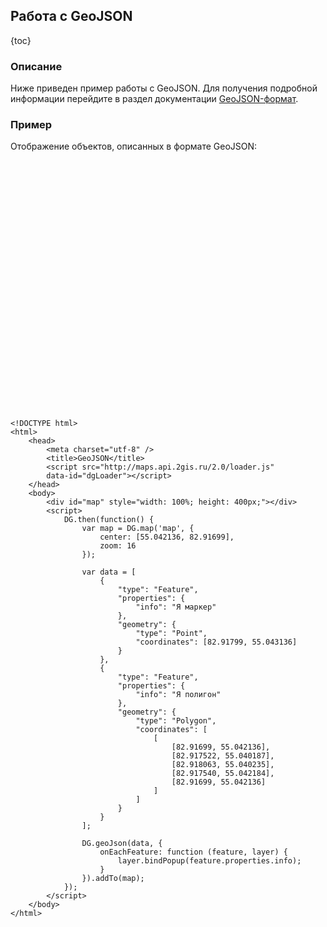 ## Работа с GeoJSON

{toc}

### Описание

Ниже приведен пример работы с GeoJSON. Для получения подробной информации перейдите в раздел документации <a href="/doc/maps/manual/geojson">GeoJSON-формат</a>.

### Пример

Отображение объектов, описанных в формате GeoJSON:

<script src="http://maps.api.2gis.ru/2.0/loader.js" data-id="dgLoader"></script>
<div id="map" style="width: 100%; height: 400px;"></div>
<script>
    DG.then(function() {
        var map = DG.map('map', {
            center: [55.042136, 82.91699],
            zoom: 16
        });

        var data = [
            {
                "type": "Feature",
                "properties": {
                    "info": "Я маркер"
                },
                "geometry": {
                    "type": "Point",
                    "coordinates": [82.91799, 55.043136]
                }
            },
            {
                "type": "Feature",
                "properties": {
                    "info": "Я полигон"
                },
                "geometry": {
                    "type": "Polygon",
                    "coordinates": [
                        [
                            [82.91699, 55.042136],
                            [82.917522, 55.040187],
                            [82.918063, 55.040235],
                            [82.917540, 55.042184],
                            [82.91699, 55.042136]
                        ]
                    ]
                }
            }
        ];

        DG.geoJson(data, {
            onEachFeature: function (feature, layer) {
                layer.bindPopup(feature.properties.info);
            }
        }).addTo(map);
    });
</script>

    <!DOCTYPE html>
    <html>
        <head>
            <meta charset="utf-8" />
            <title>GeoJSON</title>
            <script src="http://maps.api.2gis.ru/2.0/loader.js"
            data-id="dgLoader"></script>
        </head>
        <body>
            <div id="map" style="width: 100%; height: 400px;"></div>
            <script>
                DG.then(function() {
                    var map = DG.map('map', {
                        center: [55.042136, 82.91699],
                        zoom: 16
                    });

                    var data = [
                        {
                            "type": "Feature",
                            "properties": {
                                "info": "Я маркер"
                            },
                            "geometry": {
                                "type": "Point",
                                "coordinates": [82.91799, 55.043136]
                            }
                        },
                        {
                            "type": "Feature",
                            "properties": {
                                "info": "Я полигон"
                            },
                            "geometry": {
                                "type": "Polygon",
                                "coordinates": [
                                    [
                                        [82.91699, 55.042136],
                                        [82.917522, 55.040187],
                                        [82.918063, 55.040235],
                                        [82.917540, 55.042184],
                                        [82.91699, 55.042136]
                                    ]
                                ]
                            }
                        }
                    ];

                    DG.geoJson(data, {
                        onEachFeature: function (feature, layer) {
                            layer.bindPopup(feature.properties.info);
                        }
                    }).addTo(map);
                });
            </script>
        </body>
    </html>
